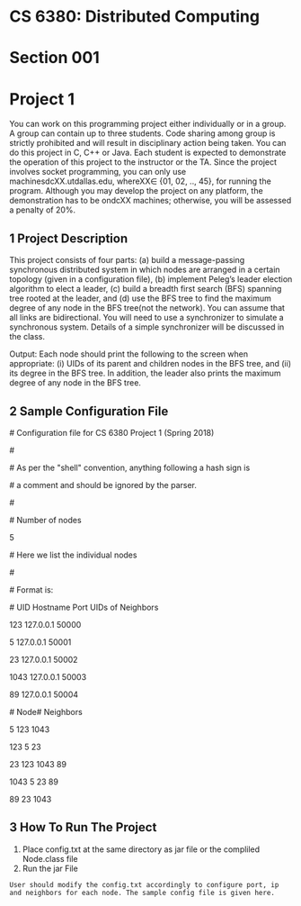 # CS 6380: Distributed Computing

# Section 001

# Project 1

You can work on this programming project either individually or in a group. A group can
contain up to three students. Code sharing among group is strictly prohibited and will result in
disciplinary action being taken.
You can do this project in C, C++ or Java. Each student is expected to demonstrate the
operation of this project to the instructor or the TA. Since the project involves socket programming,
you can only use machinesdcXX.utdallas.edu, whereXX∈ {01, 02, .., 45}, for running the program.
Although you may develop the project on any platform, the demonstration has to be ondcXX
machines; otherwise, you will be assessed a penalty of 20%.

## 1 Project Description

This project consists of four parts: (a) build a message-passing synchronous distributed system
in which nodes are arranged in a certain topology (given in a configuration file), (b) implement
Peleg’s leader election algorithm to elect a leader, (c) build a breadth first search (BFS) spanning
tree rooted at the leader, and (d) use the BFS tree to find the maximum degree of any node in the
BFS tree(not the network).
You can assume that all links are bidirectional. You will need to use a synchronizer to simulate
a synchronous system. Details of a simple synchronizer will be discussed in the class.

Output: Each node should print the following to the screen when appropriate: (i) UIDs of its
parent and children nodes in the BFS tree, and (ii) its degree in the BFS tree. In addition, the
leader also prints the maximum degree of any node in the BFS tree.

## 2 Sample Configuration File

\# Configuration file for CS 6380 Project 1 (Spring 2018)

\#

\# As per the "shell" convention, anything following a hash sign is

\# a comment and should be ignored by the parser.

\#

\# Number of nodes

5

\# Here we list the individual nodes

\#

\# Format is:

\# UID Hostname Port UIDs of Neighbors

123 127.0.0.1 50000

5 127.0.0.1 50001

23 127.0.0.1 50002

1043 127.0.0.1 50003 

89 127.0.0.1 50004

\# Node#   Neighbors

5      123 1043

123    5 23

23     123 1043 89

1043   5 23 89

89     23 1043

## 3 How To Run The Project
1. Place config.txt at the same directory as jar file or the compliled Node.class file
2. Run the jar File

```
User should modify the config.txt accordingly to configure port, ip and neighbors for each node. The sample config file is given here.
```